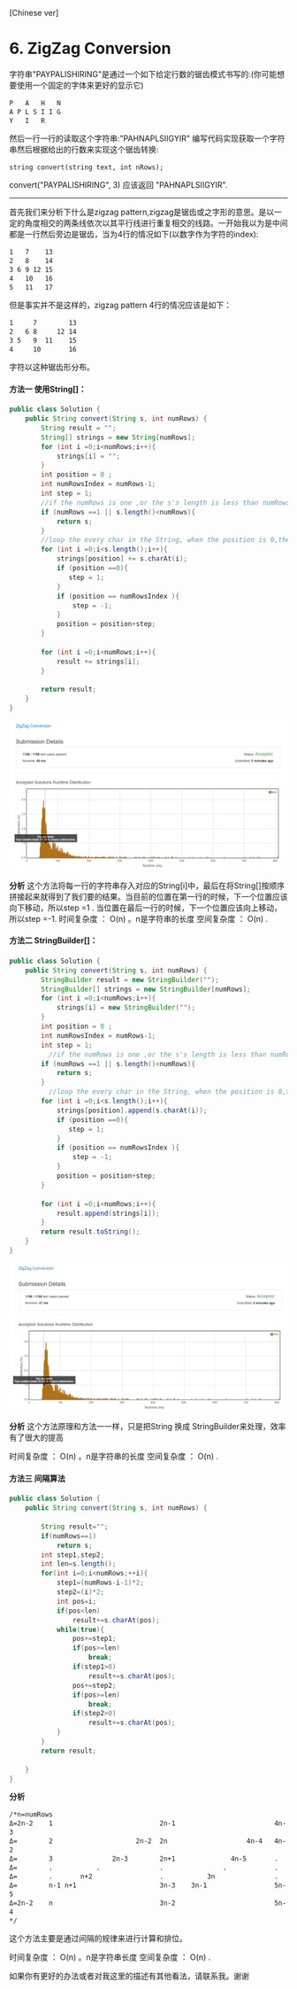 [Chinese ver]
# 6. ZigZag Conversion
字符串"PAYPALISHIRING"是通过一个如下给定行数的锯齿模式书写的:(你可能想要使用一个固定的字体来更好的显示它)

```
P   A   H   N
A P L S I I G
Y   I   R
```
然后一行一行的读取这个字符串:"PAHNAPLSIIGYIR"
编写代码实现获取一个字符串然后根据给出的行数来实现这个锯齿转换:
```
string convert(string text, int nRows);
```

convert("PAYPALISHIRING", 3) 应该返回 "PAHNAPLSIIGYIR".

---

首先我们来分析下什么是zigzag pattern,zigzag是锯齿或之字形的意思。是以一定的角度相交的两条线依次以其平行线进行重复相交的线路。一开始我以为是中间都是一行然后旁边是锯齿，当为4行的情况如下(以数字作为字符的index):

```
1   7    13
2   8    14
3 6 9 12 15
4   10   16
5   11   17
```
但是事实并不是这样的，zigzag pattern 4行的情况应该是如下：
```
1     7        13
2   6 8     12 14
3 5   9  11    15
4     10       16
```
字符以这种锯齿形分布。

#### 方法一 使用String[]：

``` java
public class Solution {
    public String convert(String s, int numRows) {
        String result = "";
        String[] strings = new String[numRows];
        for (int i =0;i<numRows;i++){
            strings[i] = "";
        }
        int position = 0 ;
        int numRowsIndex = numRows-1;
        int step = 1;
        //if the numRows is one ,or the s's length is less than numRows ,return s .
        if (numRows ==1 || s.length()<numRows){
            return s;
        }
        //loop the every char in the String, when the position is 0,the step is one ,is the position is numRowsIndex,the step is negative one
        for (int i =0;i<s.length();i++){
            strings[position] += s.charAt(i);
            if (position ==0){
               step = 1;
            }
            if (position == numRowsIndex ){
                step = -1;
            }
            position = position+step;
        }

        for (int i =0;i<numRows;i++){
            result += strings[i];
        }

        return result;
    }
}
```

![效率](https://github.com/LeonChen1024/LeetCodeRecord/blob/master/6.%20ZigZag%20Conversion/Images/StringsResult.png?raw=true)

**分析**
这个方法将每一行的字符串存入对应的String[i]中，最后在将String[]按顺序拼接起来就得到了我们要的结果。当目前的位置在第一行的时候，下一个位置应该向下移动，所以step =1 . 当位置在最后一行的时候，下一个位置应该向上移动，所以step =-1.
时间复杂度 ： O(n) 。n是字符串的长度
空间复杂度 ： O(n) .

#### 方法二 StringBuilder[]：

``` java
public class Solution {
    public String convert(String s, int numRows) {
        StringBuilder result = new StringBuilder("");
        StringBuilder[] strings = new StringBuilder[numRows];
        for (int i =0;i<numRows;i++){
            strings[i] = new StringBuilder("");
        }
        int position = 0 ;
        int numRowsIndex = numRows-1;
        int step = 1;
          //if the numRows is one ,or the s's length is less than numRows ,return s .
        if (numRows ==1 || s.length()<numRows){
            return s;
        }
          //loop the every char in the String, when the position is 0,the step is one ,is the position is numRowsIndex,the step is negative one
        for (int i =0;i<s.length();i++){
            strings[position].append(s.charAt(i));
            if (position ==0){
               step = 1;
            }
            if (position == numRowsIndex ){
                step = -1;
            }
            position = position+step;
        }

        for (int i =0;i<numRows;i++){
            result.append(strings[i]);
        }
        return result.toString();
    }
}

```

![效率](https://github.com/LeonChen1024/LeetCodeRecord/blob/master/6.%20ZigZag%20Conversion/Images/StringBuilderResult.png?raw=true)

**分析**
这个方法原理和方法一一样，只是把String 换成 StringBuilder来处理，效率有了很大的提高

时间复杂度 ： O(n) 。n是字符串的长度
空间复杂度 ： O(n) .

#### 方法三 间隔算法

```java
public class Solution {
    public String convert(String s, int numRows) {

        String result="";
        if(numRows==1)
            return s;
        int step1,step2;
        int len=s.length();
        for(int i=0;i<numRows;++i){
            step1=(numRows-i-1)*2;
            step2=(i)*2;
            int pos=i;
            if(pos<len)
                result+=s.charAt(pos);
            while(true){
                pos+=step1;
                if(pos>=len)
                    break;
                if(step1>0)
                    result+=s.charAt(pos);
                pos+=step2;
                if(pos>=len)
                    break;
                if(step2>0)
                    result+=s.charAt(pos);
            }
        }
        return result;

    }
}

```

**分析**
```
/*n=numRows
Δ=2n-2    1                           2n-1                         4n-3
Δ=        2                     2n-2  2n                    4n-4   4n-2
Δ=        3               2n-3        2n+1              4n-5       .
Δ=        .           .               .               .            .
Δ=        .       n+2                 .           3n               .
Δ=        n-1 n+1                     3n-3    3n-1                 5n-5
Δ=2n-2    n                           3n-2                         5n-4
*/
```
这个方法主要是通过间隔的规律来进行计算和排位。

时间复杂度 ： O(n) 。n是字符串长度
空间复杂度 ： O(n) .

如果你有更好的办法或者对我这里的描述有其他看法，请联系我。谢谢
